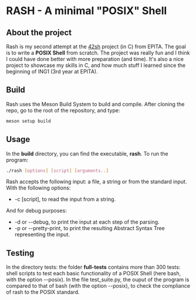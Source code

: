# RASH - A minimal "POSIX" Shell

## About the project
Rash is my second attempt at the [42sh](https://github.com/sanassi/42sh) project (in C) from EPITA. The goal is to write a __POSIX Shell__ from scratch.
The project was really fun and I think I could have done better with more preparation (and time).
It's also a nice project to showcase my skills in C, and how much stuff I learned since the beginning of ING1 (3rd year at EPITA).

## Build
Rash uses the Meson Build System to build and compile.
After cloning the repo, go to the root of the repository, and type:

```bash
meson setup build
```

## Usage
In the __build__ directory, you can find the executable, __rash__.
To run the program:
```bash
./rash [options] [script] [arguments..]
```
Rash accepts the following input: a file, a string or from the standard input.
With the following options:
- -c [script], to read the input from a string.

And for debug purposes:
- -d or --debug, to print the input at each step of the parsing.
- -p or --pretty-print, to print the resulting Abstract Syntax Tree representing the input.

## Testing
In the directory tests: the folder __full-tests__ contains more than 300 tests: shell scripts to test each basic functionality
of a POSIX Shell (here bash, with the option --posix).
In the file test_suite.py, the ouput of the program is compared to that of bash (with the option --posix), to check the compliance
of rash to the POSIX standard.
